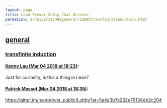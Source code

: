 ```yaml
---
layout: page
title: Lean Prover Zulip Chat Archive 
permalink: archive/113488general/12885transfiniteinduction.html
---
```


## [general](index.html)
### [transfinite induction](12885transfiniteinduction.html)

#### [Kenny Lau (Mar 04 2018 at 18:23)](https://leanprover.zulipchat.com/#narrow/stream/113488-general/topic/transfinite%20induction/near/123268706):
Just for curiosity, is this a thing in Lean?

#### [Patrick Massot (Mar 04 2018 at 18:35)](https://leanprover.zulipchat.com/#narrow/stream/113488-general/topic/transfinite%20induction/near/123269021):
https://gitter.im/leanprover_public/Lobby?at=5a4a3b7a232e79134db2c204

